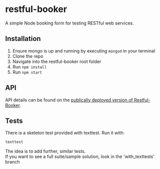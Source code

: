 # restful-booker
A simple Node booking form for testing RESTful web services.

## Installation
1. Ensure mongo is up and running by executing ```mongod``` in your terminal
2. Clone the repo
3. Navigate into the restful-booker root folder
4. Run ```npm install```
5. Run ```npm start```

## API
API details can be found on the [publically deployed version of Restful-Booker](https://restful-booker.herokuapp.com/).

## Tests
There is a skeleton test provided with texttest. Run it with:

    texttest
  
The idea is to add further, similar tests.  
If you want to see a full suite/sample solution, look in the 'with_texttests' branch

